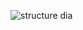 ![structure dia](https://user-images.githubusercontent.com/81178250/132130323-299c46da-b443-43d6-975f-ffa10c523ed1.png)
